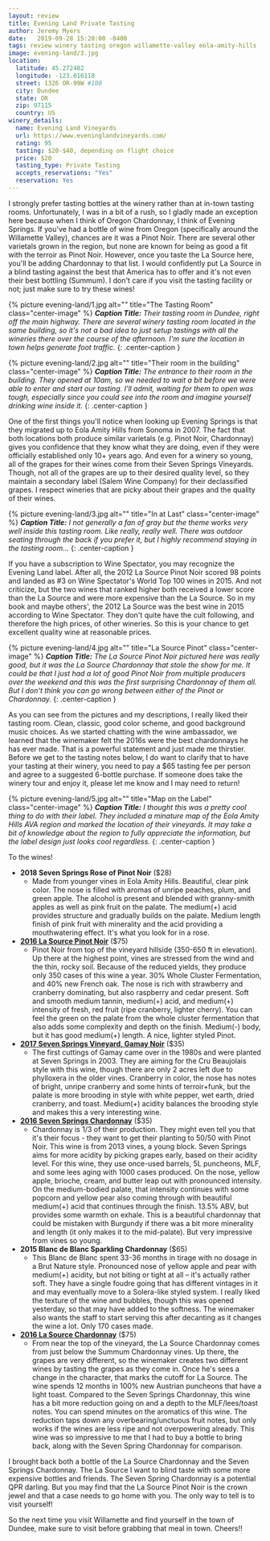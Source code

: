 ```yaml
---
layout: review
title: Evening Land Private Tasting
author: Jeremy Myers
date:   2019-09-28 15:20:00 -0400
tags: review winery tasting oregon willamette-valley eola-amity-hills
image: evening-land/3.jpg
location:
  latitude: 45.272482
  longitude: -123.016118
  street: 1326 OR-99W #100
  city: Dundee
  state: OR
  zip: 97115
  country: US
winery_details:
  name: Evening Land Vineyards
  url: https://www.eveninglandvineyards.com/
  rating: 95
  tasting: $20-$40, depending on flight choice
  price: $20
  tasting_type: Private Tasting
  accepts_reservations: "Yes"
  reservation: Yes
---
```

I strongly prefer tasting bottles at the winery rather than at in-town tasting rooms.  Unfortunately, I was in a bit of a rush, so I gladly made an exception here because when I think of Oregon Chardonnay, I think of Evening Springs.  If you've had a bottle of wine from Oregon (specifically around the Willamette Valley), chances are it was a Pinot Noir.  There are several other varietals grown in the region, but none are known for being as good a fit with the terroir as Pinot Noir.  However, once you taste the La Source here, you'll be adding Chardonnay to that list.  I would confidently put La Source in a blind tasting against the best that America has to offer and it's not even their best bottling (Summum).  I don't care if you visit the tasting facility or not; just make sure to try these wines!

{% picture evening-land/1.jpg alt="" title="The Tasting Room" class="center-image" %}
***Caption Title:*** *Their tasting room in Dundee, right off the main highway.  There are several winery tasting room located in the same building, so it's not a bad idea to just setup tastings with all the wineries there over the course of the afternoon.  I'm sure the location in town helps generate foot traffic.*
{: .center-caption }

{% picture evening-land/2.jpg alt="" title="Their room in the building" class="center-image" %}
***Caption Title:*** *The entrance to their room in the building.  They opened at 10am, so we needed to wait a bit before we were able to enter and start our tasting.  I'll admit, waiting for them to open was tough, especially since you could see into the room and imagine yourself drinking wine inside it.*
{: .center-caption }

One of the first things you'll notice when looking up Evening Springs is that they migrated up to Eola Amity Hills from Sonoma in 2007.  The fact that both locations both produce similar varietals (e.g. Pinot Noir, Chardonnay) gives you confidence that they know what they are doing, even if they were officially established only 10+ years ago.  And even for a winery so young, all of the grapes for their wines come from their Seven Springs Vineyards.  Though, not all of the grapes are up to their desired quality level, so they maintain a secondary label (Salem Wine Company) for their declassified grapes.  I respect wineries that are picky about their grapes and the quality of their wines.

{% picture evening-land/3.jpg alt="" title="In at Last" class="center-image" %}
***Caption Title:*** *I not generally a fan of gray but the theme works very well inside this tasting room.  Like really, really well.  There was outdoor seating through the back if you prefer it, but I highly recommend staying in the tasting room...*
{: .center-caption }

If you have a subscription to Wine Spectator, you may recognize the Evening Land label.  After all, the 2012 La Source Pinot Noir scored 98 points and landed as #3 on Wine Spectator's World Top 100 wines in 2015.  And not criticize, but the two wines that ranked higher both received a lower score than the La Source and were more expensive than the La Source.  So in my book and maybe others', the 2012 La Source was the best wine in 2015 according to Wine Spectator.  They don't quite have the cult following, and therefore the high prices, of other wineries.  So this is your chance to get excellent quality wine at reasonable prices.  

{% picture evening-land/4.jpg alt="" title="La Source Pinot" class="center-image" %}
***Caption Title:*** *The La Source Pinot Noir pictured here was really good, but it was the La Source Chardonnay that stole the show for me.  It could be that I just had a lot of good Pinot Noir from multiple producers over the weekend and this was the first surprising Chardonnay of them all.  But I don't think you can go wrong between either of the Pinot or Chardonnay.*
{: .center-caption }

As you can see from the pictures and my descriptions, I really liked their tasting room.  Clean, classic, good color scheme, and good background music choices.  As we started chatting with the wine ambassador, we learned that the winemaker felt the 2016s were the best chardonnays he has ever made.  That is a powerful statement and just made me thirstier.  Before we get to the tasting notes below, I do want to clarify that to have your tasting at their winery, you need to pay a $65 tasting fee per person and agree to a suggested 6-bottle purchase.  If someone does take the winery tour and enjoy it, please let me know and I may need to return!

{% picture evening-land/5.jpg alt="" title="Map on the Label" class="center-image" %}
***Caption Title:*** *I thought this was a pretty cool thing to do with their label.  They included a minature map of the Eola Amity Hills AVA region and marked the location of their vineyards.  It may take a bit of knowledge about the region to fully appreciate the information, but the label design just looks cool regardless.*
{: .center-caption }

To the wines!

* **2018 Seven Springs Rose of Pinot Noir** ($28)
  * Made from younger vines in Eola Amity Hills.  Beautiful, clear pink color.  The nose is filled with aromas of unripe peaches, plum, and green apple.  The alcohol is present and blended with granny-smith apples as well as pink fruit on the palate.  The medium(+) acid provides structure and gradually builds on the palate.  Medium length finish of pink fruit with minerality and the acid providing a mouthwatering effect.  It's what you look for in a rose.
* [**2016 La Source Pinot Noir**](https://www.eveninglandvineyards.com/product/2017-La-Source-Pinot-Noir-3-Pack) ($75)
  * Pinot Noir from top of the vineyard hillside (350-650 ft in elevation).  Up there at the highest point, vines are stressed from the wind and the thin, rocky soil.  Because of the reduced yields, they produce only 350 cases of this wine a year.  30% Whole Cluster Fermentation, and 40% new French oak.  The nose is rich with strawberry and cranberry dominating, but also raspberry and cedar present.  Soft and smooth medium tannin, medium(+) acid, and medium(+) intensity of fresh, red fruit (ripe cranberry, lighter cherry).  You can feel the green on the palate from the whole cluster fermentation that also adds some complexity and depth on the finish.  Medium(-) body, but it has good medium(+) length.  A nice, lighter styled Pinot.
* [**2017 Seven Springs Vineyard, Gamay Noir**](https://www.eveninglandvineyards.com/product/2018-Gamay-Noir-3-Pack) ($35)
  * The first cuttings of Gamay came over in the 1980s and were planted at Seven Springs in 2003.  They are aiming for the Cru Beaujolais style with this wine, though there are only 2 acres left due to phylloxera in the older vines.  Cranberry in color, the nose has notes of bright, unripe cranberry and some hints of terroir+funk, but the palate is more brooding in style with white pepper, wet earth, dried cranberry, and toast.  Medium(+) acidity balances the brooding style and makes this a very interesting wine.
* [**2016 Seven Springs Chardonnay**](https://www.eveninglandvineyards.com/product/2017-Seven-Springs-Chardonnay-3-Pack) ($35)
  * Chardonnay is 1/3 of their production.  They might even tell you that it's their focus - they want to get their planting to 50/50 with Pinot Noir.  This wine is from 2013 vines, a young block.  Seven Springs aims for more acidity by picking grapes early, based on their acidity level.  For this wine, they use once-used barrels, 5L puncheons, MLF, and some lees aging with 1000 cases produced.  On the nose, yellow apple, brioche, cream, and butter leap out with pronounced intensity.  On the medium-bodied palate, that intensity continues with some popcorn and yellow pear also coming through with beautiful medium(+) acid that continues through the finish.  13.5% ABV, but provides some warmth on exhale.  This is a beautiful chardonnay that could be mistaken with Burgundy if there was a bit more minerality and length (it only makes it to the mid-palate).  But very impressive from vines so young.
* **2015 Blanc de Blanc Sparkling Chardonnay** ($65)
  * This Blanc de Blanc spent 33-36 months in tirage with no dosage in a Brut Nature style.  Pronounced nose of yellow apple and pear with medium(+) acidity, but not biting or tight at all – it's actually rather soft.  They have a single foudre going that has different vintages in it and may eventually move to a Solera-like styled system.  I really liked the texture of the wine and bubbles, though this was opened yesterday, so that may have added to the softness.  The winemaker also wants the staff to start serving this after decanting as it changes the wine a lot.  Only 170 cases made.
* [**2016 La Source Chardonnay**](https://www.eveninglandvineyards.com/product/2016-La-Source-Chardonnay-3-Pack-Copy) ($75)
  * From near the top of the vineyard, the La Source Chardonnay comes from just below the Summum Chardonnay vines.  Up there, the grapes are very different, so the winemaker creates two different wines by tasting the grapes as they come in.  Once he's sees a change in the character, that marks the cutoff for La Source.  The wine spends 12 months in 100% new Austrian puncheons that have a light toast.  Compared to the Seven Springs Chardonnay, this wine has a bit more reduction going on and a depth to the MLF/lees/toast notes.  You can spend minutes on the aromatics of this wine.  The reduction taps down any overbearing/unctuous fruit notes, but only works if the wines are less ripe and not overpowering already.  This wine was so impressive to me that I had to buy a bottle to bring back, along with the Seven Spring Chardonnay for comparison.

I brought back both a bottle of the La Source Chardonnay and the Seven Springs Chardonnay.  The La Source I want to blind taste with some more expensive bottles and friends.  The Seven Spring Chardonnay is a potential QPR darling.  But you may find that the La Source Pinot Noir is the crown jewel and that a case needs to go home with you.  The only way to tell is to visit yourself!

So the next time you visit Willamette and find yourself in the town of Dundee, make sure to visit before grabbing that meal in town.  Cheers!!
